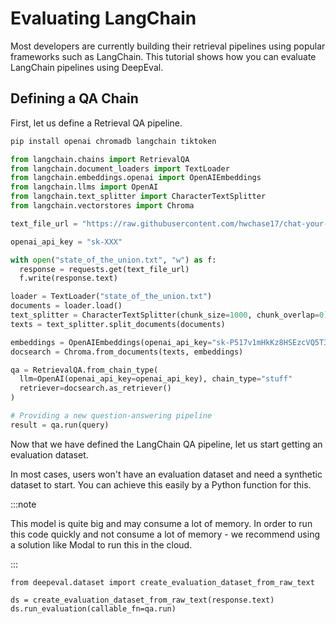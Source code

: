 # Evaluating LangChain

Most developers are currently building their retrieval pipelines using popular frameworks such as LangChain. This tutorial shows how you can evaluate LangChain pipelines using DeepEval.

## Defining a QA Chain

First, let us define a Retrieval QA pipeline.

```bash
pip install openai chromadb langchain tiktoken
```

```python
from langchain.chains import RetrievalQA
from langchain.document_loaders import TextLoader
from langchain.embeddings.openai import OpenAIEmbeddings
from langchain.llms import OpenAI
from langchain.text_splitter import CharacterTextSplitter
from langchain.vectorstores import Chroma

text_file_url = "https://raw.githubusercontent.com/hwchase17/chat-your-data/master/state_of_the_union.txt"

openai_api_key = "sk-XXX"

with open("state_of_the_union.txt", "w") as f:
  response = requests.get(text_file_url)
  f.write(response.text)

loader = TextLoader("state_of_the_union.txt")
documents = loader.load()
text_splitter = CharacterTextSplitter(chunk_size=1000, chunk_overlap=0)
texts = text_splitter.split_documents(documents)

embeddings = OpenAIEmbeddings(openai_api_key="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")
docsearch = Chroma.from_documents(texts, embeddings)

qa = RetrievalQA.from_chain_type(
  llm=OpenAI(openai_api_key=openai_api_key), chain_type="stuff"
  retriever=docsearch.as_retriever()
)

# Providing a new question-answering pipeline
result = qa.run(query)

```

Now that we have defined the LangChain QA pipeline, let us start getting an evaluation dataset.

In most cases, users won't have an evaluation dataset and need a synthetic dataset to start. You can achieve this easily by a Python function for this. 

:::note

This model is quite big and may consume a lot of memory. In order to run this code quickly and not consume a lot of memory - we recommend using a solution like Modal to run this in the cloud.

:::

```
from deepeval.dataset import create_evaluation_dataset_from_raw_text

ds = create_evaluation_dataset_from_raw_text(response.text)
ds.run_evaluation(callable_fn=qa.run)
```
